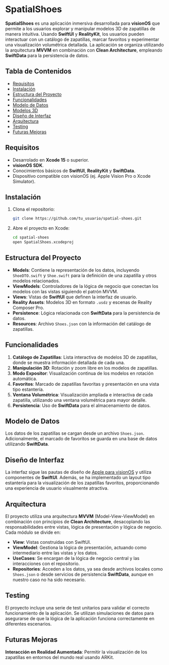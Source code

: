 # SpatialShoes

**SpatialShoes** es una aplicación inmersiva desarrollada para **visionOS** que permite a los usuarios explorar y manipular modelos 3D de zapatillas de manera intuitiva. Usando **SwiftUI** y **RealityKit**, los usuarios pueden interactuar con un catálogo de zapatillas, marcar favoritos y experimentar una visualización volumétrica detallada. La aplicación se organiza utilizando la arquitectura **MVVM** en combinación con **Clean Architecture**, empleando **SwiftData** para la persistencia de datos.

## Tabla de Contenidos

- [Requisitos](#requisitos)
- [Instalación](#instalación)
- [Estructura del Proyecto](#estructura-del-proyecto)
- [Funcionalidades](#funcionalidades)
- [Modelo de Datos](#modelo-de-datos)
- [Modelos 3D](#modelos-3D)
- [Diseño de Interfaz](#diseño-de-interfaz)
- [Arquitectura](#arquitectura)
- [Testing](#testing)
- [Futuras Mejoras](#futuras-mejoras)

## Requisitos

- Desarrolado en **Xcode 15** o superior.
- **visionOS SDK**.
- Conocimientos básicos de **SwiftUI**, **RealityKit** y **SwiftData**.
- Dispositivo compatible con visionOS (ej. Apple Vision Pro o Xcode Simulator).

## Instalación

1. Clona el repositorio:

    ```bash
    git clone https://github.com/tu_usuario/spatial-shoes.git
    ```

2. Abre el proyecto en Xcode:

    ```bash
    cd spatial-shoes
    open SpatialShoes.xcodeproj
    ```

## Estructura del Proyecto

- **Models**: Contiene la representación de los datos, incluyendo `ShoeDTO.swift` y `Shoe.swift` para la definición de una zapatilla y otros modelos relacionados.
- **ViewModels**: Controladores de la lógica de negocio que conectan los modelos con las vistas siguiendo el patrón MVVM.
- **Views**: Vistas de **SwiftUI** que definen la interfaz de usuario.
- **Reality Assets**: Modelos 3D en formato `.usdz` y escenas de Reality Composer Pro.
- **Persistence**: Lógica relacionada con **SwiftData** para la persistencia de datos.
- **Resources**: Archivo `Shoes.json` con la información del catálogo de zapatillas.

## Funcionalidades

1. **Catálogo de Zapatillas**: Lista interactiva de modelos 3D de zapatillas, donde se muestra información detallada de cada una.
2. **Manipulación 3D**: Rotación y zoom libre en los modelos de zapatillas.
3. **Modo Expositor**: Visualización continua de los modelos en rotación automática.
4. **Favoritos**: Marcado de zapatillas favoritas y presentación en una vista tipo estantería.
5. **Ventana Volumétrica**: Visualización ampliada e interactiva de cada zapatilla, utilizando una ventana volumétrica para mayor detalle.
6. **Persistencia**: Uso de **SwiftData** para el almacenamiento de datos.

## Modelo de Datos

Los datos de los zapatillas se cargan desde un archivo `Shoes.json`. Adicionalmente, el marcado de favoritos se guarda en una base de datos utilizando **SwiftData**.

## Diseño de Interfaz

La interfaz sigue las pautas de diseño de [Apple para visionOS](https://developer.apple.com/design/human-interface-guidelines/designing-for-visionos) y utiliza componentes de **SwiftUI**. Además, se ha implementado un layout tipo estantería para la visualización de los zapatillas favoritos, proporcionando una experiencia de usuario visualmente atractiva.

## Arquitectura

El proyecto utiliza una arquitectura **MVVM** (Model-View-ViewModel) en combinación con principios de **Clean Architecture**, desacoplando las responsabilidades entre vistas, lógica de presentación y lógica de negocio. Cada módulo se divide en:

- **View**: Vistas construidas con SwiftUI.
- **ViewModel**: Gestiona la lógica de presentación, actuando como intermediario entre las vistas y los datos.
- **UseCases**: Se encargan de la lógica de negocio central y las interacciones con el repositorio.
- **Repositories**: Acceden a los datos, ya sea desde archivos locales como `Shoes.json` o desde servicios de persistencia **SwiftData**, aunque en nuestro caso no ha sido necesario.

## Testing

El proyecto incluye una serie de test unitarios para validar el correcto funcionamiento de la aplicación. Se utilizan simulaciones de datos para asegurarse de que la lógica de la aplicación funciona correctamente en diferentes escenarios.

## Futuras Mejoras

**Interacción en Realidad Aumentada**: Permitir la visualización de los zapatillas en entornos del mundo real usando ARKit.



